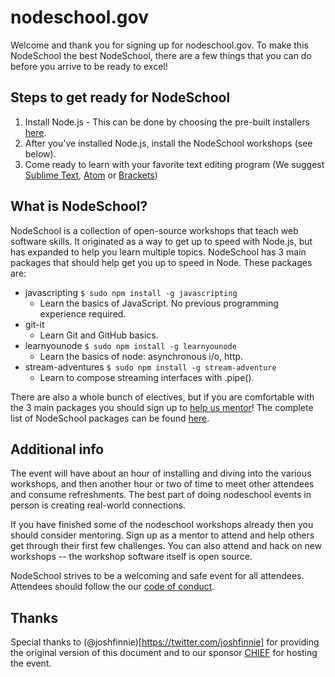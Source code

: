 # nodeschool.gov

Welcome and thank you for signing up for nodeschool.gov. To make this NodeSchool the best NodeSchool, there are a few things that you can do before you arrive to be ready to excel!

## Steps to get ready for NodeSchool

1. Install Node.js - This can be done by choosing the pre-built installers [here](http://nodejs.org/download/).
2. After you've installed Node.js, install the NodeSchool workshops (see below).
3. Come ready to learn with your favorite text editing program (We suggest [Sublime Text](http://www.sublimetext.com/2), [Atom](https://atom.io/) or [Brackets](http://brackets.io/))

## What is NodeSchool?

NodeSchool is a collection of open-source workshops that teach web software skills. It originated as a way to get up to speed with Node.js, but has expanded to help you learn multiple topics. NodeSchool has 3 main packages that should help get you up to speed in Node. These packages are:

* javascripting `$ sudo npm install -g javascripting`
    * Learn the basics of JavaScript. No previous programming experience required.
* git-it
    * Learn Git and GitHub basics.
* learnyounode `$ sudo npm install -g learnyounode`
    * Learn the basics of node: asynchronous i/o, http.
* stream-adventures `$ sudo npm install -g stream-adventure`
    * Learn to compose streaming interfaces with .pipe().

There are also a whole bunch of electives, but if you are comfortable with the 3 main packages you should sign up to [help us mentor](https://ti.to/gov/nodeschool)! The complete list of NodeSchool packages can be found [here](http://nodeschool.io/index.html#workshopper-list).

## Additional info

The event will have about an hour of installing and diving into the various workshops, and then another hour or two of time to meet other attendees and consume refreshments. The best part of doing nodeschool events in person is creating real-world connections.

If you have finished some of the nodeschool workshops already then you should consider mentoring. Sign up as a mentor to attend and help others get through their first few challenges. You can also attend and hack on new workshops -- the workshop software itself is open source.

NodeSchool strives to be a welcoming and safe event for all attendees. Attendees should follow the our [code of conduct](https://github.com/ascott1/nodeschool.gov/blob/master/conduct.md).

## Thanks

Special thanks to (@joshfinnie)[https://twitter.com/joshfinnie] for providing the original version of this document and to our sponsor [CHIEF](http://mybigchief.com/) for hosting the event.
